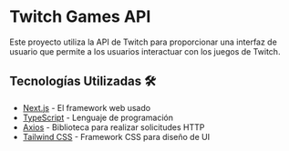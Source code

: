 # Twitch Games API 

Este proyecto utiliza la API de Twitch para proporcionar una interfaz de usuario que permite a los usuarios interactuar con los juegos de Twitch.

## Tecnologías Utilizadas 🛠️

* [Next.js](https://nextjs.org/) - El framework web usado
* [TypeScript](https://www.typescriptlang.org/) - Lenguaje de programación
* [Axios](https://axios-http.com/) - Biblioteca para realizar solicitudes HTTP
* [Tailwind CSS](https://tailwindcss.com/) - Framework CSS para diseño de UI




